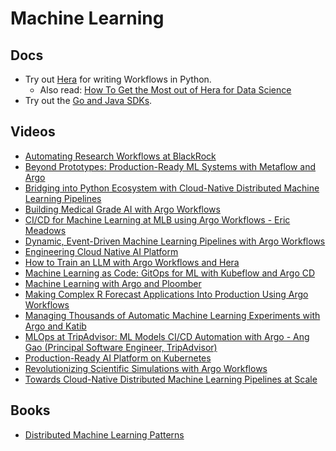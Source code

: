 # Machine Learning

## Docs

* Try out [Hera](https://hera.readthedocs.io/en/stable/) for writing Workflows in Python.
    * Also read: [How To Get the Most out of Hera for Data Science](https://pipekit.io/blog/how-to-get-the-most-out-of-hera-for-data-science)
* Try out the [Go and Java SDKs](../client-libraries.md).

## Videos

* [Automating Research Workflows at BlackRock](https://www.youtube.com/watch?v=ZK510prml8o)
* [Beyond Prototypes: Production-Ready ML Systems with Metaflow and Argo](https://github.com/terrytangyuan/public-talks/tree/main/talks/kubecon-na-2023-metaflow-argo)
* [Bridging into Python Ecosystem with Cloud-Native Distributed Machine Learning Pipelines](https://github.com/terrytangyuan/public-talks/tree/main/talks/bridging-into-python-ecosystem-with-cloud-native-distributed-machine-learning-pipelines-argocon-2021)
* [Building Medical Grade AI with Argo Workflows](https://youtu.be/4VPSktuM5Ow)
* [CI/CD for Machine Learning at MLB using Argo Workflows - Eric Meadows](https://youtu.be/fccWoYlwZKc?t=184&utm_source=argo-docs)
* [Dynamic, Event-Driven Machine Learning Pipelines with Argo Workflows](https://youtu.be/ei4r0a7eAV0)
* [Engineering Cloud Native AI Platform](https://github.com/terrytangyuan/public-talks/tree/main/talks/platform-con-2024-engineering-cloud-native-ai-platform)
* [How to Train an LLM with Argo Workflows and Hera](https://www.youtube.com/watch?v=nRYf3GkKpss)
* [Machine Learning as Code: GitOps for ML with Kubeflow and Argo CD](https://www.youtube.com/watch?v=VXrGp5er1ZE&t=0s&index=135&list=PLj6h78yzYM2PZf9eA7bhWnIh_mK1vyOfU)
* [Machine Learning with Argo and Ploomber](https://www.youtube.com/watch?v=FnpXyg-5W_c&list=PLGHfqDpnXFXK4E8XzasScagiJk-8BPgva&utm_source=argo-docs)
* [Making Complex R Forecast Applications Into Production Using Argo Workflows](https://www.youtube.com/watch?v=fPjztsUXHcg)
* [Managing Thousands of Automatic Machine Learning Experiments with Argo and Katib](https://github.com/terrytangyuan/public-talks/blob/main/talks/argocon-automl-experiments-2022)
* [MLOps at TripAdvisor: ML Models CI/CD Automation with Argo - Ang Gao (Principal Software Engineer, TripAdvisor)](https://www.youtube.com/watch?v=BochC4GKxbo&list=PLGHfqDpnXFXK4E8XzasScagiJk-8BPgva&index=2&utm_source=argo-docs)
* [Production-Ready AI Platform on Kubernetes](https://github.com/terrytangyuan/public-talks/tree/main/talks/kubecon-europe-2024-production-ai-platform-on-k8s)
* [Revolutionizing Scientific Simulations with Argo Workflows](https://www.youtube.com/watch?v=BYVf7GhfiRg)
* [Towards Cloud-Native Distributed Machine Learning Pipelines at Scale](https://github.com/terrytangyuan/public-talks/tree/main/talks/towards-cloud-native-distributed-machine-learning-pipelines-at-scale-pydata-global-2021)

## Books

* [Distributed Machine Learning Patterns](https://github.com/terrytangyuan/distributed-ml-patterns)
